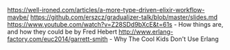 https://well-ironed.com/articles/a-more-type-driven-elixir-workflow-maybe/
https://github.com/erszcz/gradualizer-talk/blob/master/slides.md
https://www.youtube.com/watch?v=Z28SDd9bXcE&t=61s - How things are, and how they could be by Fred Hebert
http://www.erlang-factory.com/euc2014/garrett-smith - Why The Cool Kids Don't Use Erlang
